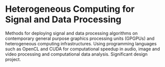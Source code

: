# Heterogeneous Computing for Signal and Data Processing
Methods for deploying signal and data processing algorithms on contemporary general purpose graphics processing units (GPGPUs) and heterogeneous computing infrastructures. Using programming languages such as OpenCL and CUDA for computational speedup in audio, image and video processing and computational data analysis. Significant design project.